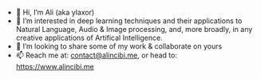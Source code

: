 - 👋 Hi, I’m Ali (aka ylaxor)
- 👀 I’m interested in deep learning techniques and their applications to Natural Language, Audio & Image processing, and, more broadly, in any creative applications of Artifical Intelligence.
- 💞️ I’m looking to share some of my work & collaborate on yours 
- 📫 Reach me at: contact@alincibi.me, or head to: https://www.alincibi.me

<!---
ylaxor/ylaxor is a ✨ special ✨ repository because its `README.md` (this file) appears on your GitHub profile.
You can click the Preview link to take a look at your changes.
--->
